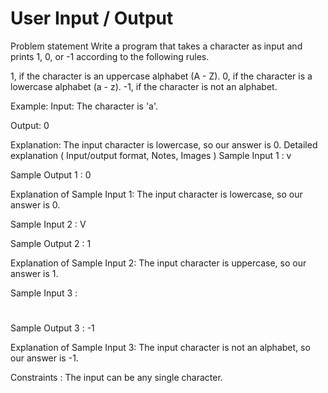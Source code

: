 
# User Input / Output

Problem statement
Write a program that takes a character as input and prints 1, 0, or -1 according to the following rules.



1, if the character is an uppercase alphabet (A - Z).
0, if the character is a lowercase alphabet (a - z).
-1, if the character is not an alphabet.


Example:
Input: The character is 'a'.

Output: 0

Explanation: The input character is lowercase, so our answer is 0.
Detailed explanation ( Input/output format, Notes, Images )
Sample Input 1 :
v


Sample Output 1 :
0


Explanation of Sample Input 1:
The input character is lowercase, so our answer is 0.


Sample Input 2 :
V


Sample Output 2 :
1


Explanation of Sample Input 2:
The input character is uppercase, so our answer is 1.


Sample Input 3 :
#


Sample Output 3 :
-1


Explanation of Sample Input 3:
The input character is not an alphabet, so our answer is -1.


Constraints :
The input can be any single character.


